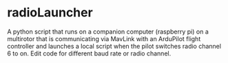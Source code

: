 # radioLauncher
A python script that runs on a companion computer (raspberry pi) on a multirotor that is communicating via MavLink with an ArduPilot flight controller 
and launches a local script when the pilot switches radio channel 6 to on. Edit code for different baud rate or radio channel.
